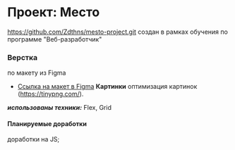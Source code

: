 # Проект: Место
https://github.com/Zdthns/mesto-project.git
создан в рамках обучения по программе "Веб-разработчик" 
### Верстка
 по макету из Figma
* [Ссылка на макет в Figma](https://www.figma.com/file/2cn9N9jSkmxD84oJik7xL7/JavaScript.-Sprint-4?node-id=0%3A1)
**Картинки**
 оптимизация  картинок (https://tinypng.com/).

***использованы техники:***
Flex, 
Grid
 #### Планируемые доработки
 доработки на JS;

